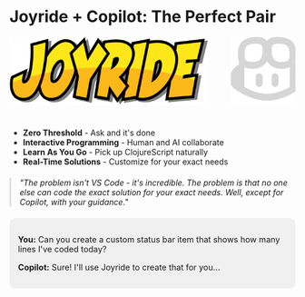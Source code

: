 <div class="slide">

# Joyride + Copilot: The Perfect Pair

<div class="row">
<div class="column col-7">

<div style="display: flex; align-items: center; gap: 20px; margin-bottom: 40px;">
<img src="../images/joyride-logo.png" alt="Joyride Logo" style="max-height: 120px;" />
<i class="fa fa-plus" style="font-size: 1.5rem; opacity: 0.6;"></i>
<img src="../images/copilot-icon-light.png" alt="Copilot Icon" style="max-height: 120px;" />
<i class="fa fa-equals" style="font-size: 1.5rem; opacity: 0.6;"></i>
<i class="fa fa-bolt" style="font-size: 2rem; color: #FFD700;"></i>
</div>

- **Zero Threshold** - Ask and it's done
- **Interactive Programming** - Human and AI collaborate
- **Learn As You Go** - Pick up ClojureScript naturally
- **Real-Time Solutions** - Customize for your exact needs

<div class="quote" style="margin-top: 20px; font-style: italic; border-left: 3px solid #ddd; padding-left: 15px;">
"The problem isn't VS Code - it's incredible. The problem is that no one else can code the exact solution for your exact needs. Well, except for Copilot, with your guidance."
</div>

</div>

<div class="column col-4 center">
<div style="background-color: rgba(0,0,0,0.05); padding: 15px; border-radius: 10px; margin-top: 20px; text-align: left;">
<p style="font-size: 0.9rem; margin-bottom: 10px;"><strong>You:</strong> Can you create a custom status bar item that shows how many lines I've coded today?</p>
<p style="font-size: 0.9rem;"><strong>Copilot:</strong> Sure! I'll use Joyride to create that for you...</p>
</div>
<!-- No suitable replacement image found, removing this image reference -->
<!-- <img src="images/copilot-icon-light.png" alt="Copilot Icon" style="max-width: 70%; margin-top: 30px;" /> -->
</div>
</div>

</div>
